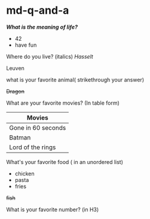 # md-q-and-a


<b><i>What is the meaning of life?</b></i>
* 42
* have fun



Where do you live? (italics)
*Hasselt*

Leuven

what is your favorite animal( strikethrough your answer)


~~Dragon~~

What are your favorite movies? (In table form)

 Movies             |
| ------------------|
| Gone in 60 seconds|
| Batman      	    |
| Lord of the rings |

What's your favorite food ( in an unordered list)

* chicken
* pasta
* fries

~~fish~~

What is your favorite number? (in H3)

